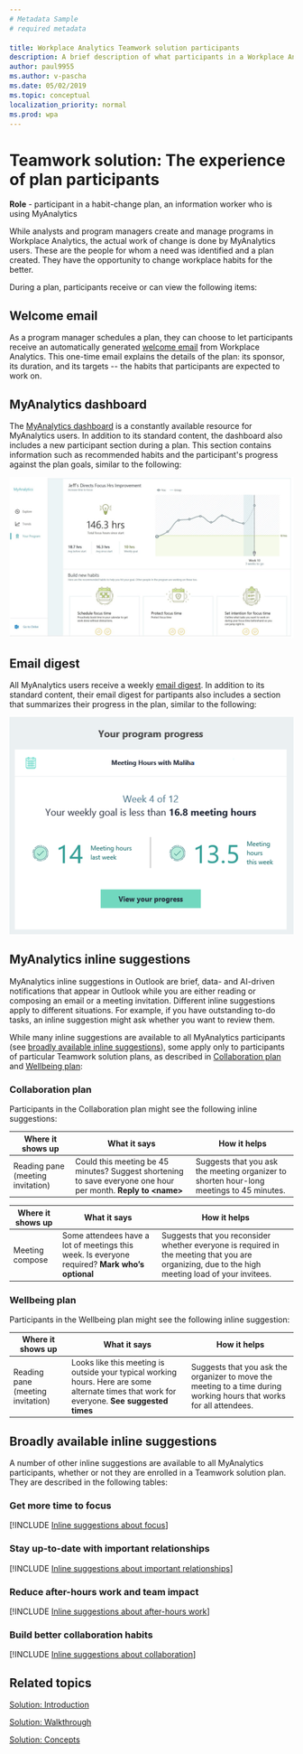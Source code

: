 ```yaml
---
# Metadata Sample
# required metadata

title: Workplace Analytics Teamwork solution participants
description: A brief description of what participants in a Workplace Analytics plan (MyAnalytics users) experience during the plan
author: paul9955
ms.author: v-pascha
ms.date: 05/02/2019
ms.topic: conceptual
localization_priority: normal 
ms.prod: wpa
---
```


# Teamwork solution: The experience of plan participants

**Role** - participant in a habit-change plan, an information worker who is using MyAnalytics

While analysts and program managers create and manage programs in Workplace Analytics, the actual work of change is done by MyAnalytics users. These are the people for whom a need was identified and a plan created. They have the opportunity to change workplace habits for the better.

During a plan, participants receive or can view the following items:

## Welcome email

As a program manager schedules a plan, they can choose to let participants receive an automatically generated [welcome email](../Images/WpA/Tutorials/welcome-msg-prog-partic.png) from Workplace Analytics. This one-time email explains the details of the plan: its sponsor, its duration, and its targets -- the habits that participants are expected to work on. 

## MyAnalytics dashboard

The [MyAnalytics dashboard](../MyAnalytics/use/dashboard-2.md) is a constantly available resource for MyAnalytics users. In addition to its standard content, the dashboard also includes a new participant section during a plan. This section contains information such as recommended habits and the participant's progress against the plan goals, similar to the following:

![Participant's dashboard](../Images/WpA/Tutorials/dashboard-prog-partic.png)

## Email digest

All MyAnalytics users receive a weekly [email digest](../MyAnalytics/use/email-digest.md). In addition to its standard content, their email digest for partipants also includes a section  that summarizes their progress in the plan, similar to the following: 

![Weekly email digest](../Images/WpA/Tutorials/weekly-digest-prog-partic.png)

## MyAnalytics inline suggestions

MyAnalytics inline suggestions in Outlook are brief, data- and AI-driven notifications that appear in Outlook while you are either reading or composing an email or a meeting invitation. Different inline suggestions apply to different situations. For example, if you have outstanding to-do tasks, an inline suggestion might ask whether you want to review them. 

While many inline suggestions are available to all MyAnalytics participants (see [broadly available inline suggestions](#broadly-available-inline-suggestions)), some apply only to participants of particular Teamwork solution plans, as described in [Collaboration plan](#collaboration-plan) and [Wellbeing plan](#wellbeing-plan): 

### Collaboration plan

Participants in the Collaboration plan might see the following inline suggestions:

| Where it shows up  | What it says | How it helps  |
|------|-------|---------|
|Reading pane (meeting invitation) 	| Could this meeting be 45 minutes? Suggest shortening to save everyone one hour per month. **Reply to &lt;name&gt;** | Suggests that you ask the meeting organizer to shorten hour-long meetings to 45 minutes. |

| Where it shows up  | What it says | How it helps  |
|------|-------|---------|
|Meeting compose	| Some attendees have a lot of meetings this week. Is everyone required? **Mark who’s optional**  | Suggests that you reconsider whether everyone is required in the meeting that you are organizing, due to the high meeting load of your invitees. |

### Wellbeing plan

Participants in the Wellbeing plan might see the following inline suggestion:

| Where it shows up  | What it says | How it helps  |
|------|-------|---------|
|Reading pane (meeting invitation)  | Looks like this meeting is outside your typical working hours. Here are some alternate times that work for everyone. **See suggested times** | Suggests that you ask the organizer to move the meeting to a time during working hours that works for all attendees. |

## Broadly available inline suggestions

A number of other inline suggestions are available to all MyAnalytics participants, whether or not they are enrolled in a Teamwork solution plan. They are described in the following tables:

### Get more time to focus

[!INCLUDE [Inline suggestions about focus](../includes/inline-suggest-table-focus.md)]

### Stay up-to-date with important relationships

[!INCLUDE [Inline suggestions about important relationships](../includes/inline-suggest-table-important.md)]

### Reduce after-hours work and team impact

[!INCLUDE [Inline suggestions about after-hours work](../includes/inline-suggest-table-after-hours.md)]

### Build better collaboration habits

[!INCLUDE [Inline suggestions about collaboration](../includes/inline-suggest-table-collab.md)]

## Related topics

[Solution: Introduction](solutions-intro.md)  

[Solution: Walkthrough](solutions-task.md)

[Solution: Concepts](solutions-conceptual.md)
